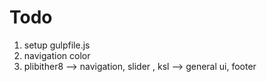 # Todo

1. setup gulpfile.js
2. navigation color
3. plibither8 --> navigation, slider , ksl --> general ui, footer
